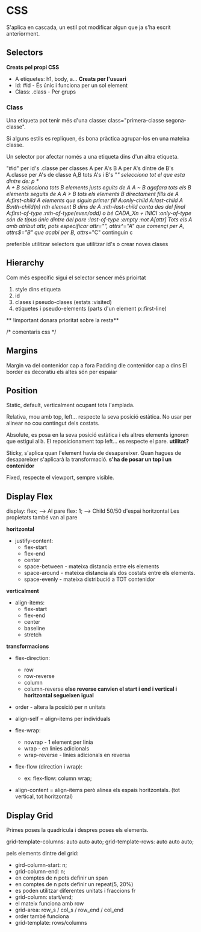 # CSS
S'aplica en cascada, un estil pot modificar algun que ja s'ha escrit anteriorment.

## Selectors
**Creats pel propi CSS**
* A etiquetes: h1, body, a...
**Creats per l'usuari**
* Id: #id - És únic i funciona per un sol element
* Class: .class - Per grups 

### Class
Una etiqueta pot tenir més d'una classe: class="primera-classe segona-classe".

Si alguns estils es repliquen, és bona pràctica agrupar-los en una mateixa classe.

Un selector por afectar només a una etiqueta dins d'un altra etiqueta.

"#id" per id's
.classe per classes
A per A's
B A per A's dintre de B's
A.classe per A's de classe 
A,B tots A's i B's
"*" selecciona tot el que esta dintre de: p *	
A + B selecciona tots B elements justs eguits de A
A ~ B agafara tots els B elements seguits de A
A > B tots els elements B directament fills de A
A:first-child A elements que siguin primer fill
A:only-child 
A:last-child
A B:nth-child(n) nth element B dins de A
:nth-last-child conta des del final
A:first-of-type
:nth-of-type(even/odd) o bé CADA_Xn + INICI
:only-of-type són de tipus únic dintre del pare
:last-of-type
:empty
:not
A[attr] Tots els A amb atribut attr, pots especificar attr="", attrs^="A" que començi per A, attrs$="B" que acabi per B, attrs*="C" continguin c

preferible utilitzar selectors que utilitzar id's o crear noves clases

## Hierarchy
Com més específic sigui el selector sencer més prioirtat
1. style dins etiqueta
2. id
3. clases i pseudo-clases (estats :visited)
4. etiquetes i pseudo-elements (parts d'un element p::first-line)

** !important donara prioritat sobre la resta**

/* comentaris css */

## Margins
Margin va del contenidor cap a fora
Padding dle contenidor cap a dins
El border es decoratiu els altes són per espaiar

## Position

Static, default, verticalment ocupant tota l'amplada. 

Relativa, mou amb top, left... respecte la seva posició estàtica. No usar per alinear no cou contingut dels costats.

Absolute, es posa en la seva posició estàtica i els altres elements ignoren que estigui allà. El reposicionament top left... es respecte el pare. **utilitat?**

Sticky, s'aplica quan l'element havia de desapareixer. Quan hagues de desapareixer s'aplicarà la transformació. **s'ha de posar un top i un contenidor**

Fixed, respecte el viewport, sempre visible.

## Display Flex
display: flex; --> Al pare
flex: 1; --> Child 50/50 d'espai horitzontal
Les propietats també van al pare

**horitzontal**
* justify-content:
	* flex-start
	* flex-end
	* center
	* space-between - mateixa distancia entre els elements
	* space-around - mateixa distancia als dos costats entre els elements.
	* space-evenly - mateixa distribució a TOT contenidor

**verticalment**
* align-items:
	* flex-start
	* flex-end
	* center
	* baseline
	* stretch

**transformacions**
* flex-direction:
	* row
	* row-reverse
	* column
	* column-reverse
**else reverse canvien el start i end i vertical i horitzontal segueixen igual**

* order - altera la posició per n unitats
* align-self = align-items per individuals

* flex-wrap:
	* nowrap - 1 element per linia
	* wrap - en linies adicionals
	* wrap-reverse - linies adicionals en reversa

* flex-flow (direction i wrap):
	* ex: flex-flow: column wrap;

* align-content = align-items però alinea els espais horitzontals. (tot vertical, tot horitzontal)

## Display Grid
Primes poses la quadrícula i despres poses els elements.

grid-template-columns: auto auto auto;
grid-template-rows: auto auto auto;

pels elements dintre del grid:

* gird-column-start: n;
* grid-column-end: n;
* en comptes de n pots definir un span
* en comptes de n pots definir un repeat(5, 20%)
* es poden utilitzar diferentes unitats i fraccions fr
* grid-column: start/end;
* el mateix funciona amb row
* grid-area: row_s / col_s / row_end / col_end
* order també funciona
* grid-template: rows/columns


